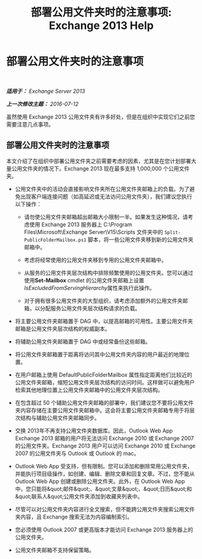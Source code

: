﻿---
title: '部署公用文件夹时的注意事项: Exchange 2013 Help'
TOCTitle: 部署公用文件夹时的注意事项
ms:assetid: 2e416eed-b88f-45db-a482-1232fd2610fa
ms:mtpsurl: https://technet.microsoft.com/zh-cn/library/Dn957481(v=EXCHG.150)
ms:contentKeyID: 64966450
ms.date: 05/21/2018
mtps_version: v=EXCHG.150
ms.translationtype: MT
---

# 部署公用文件夹时的注意事项

 

_**适用于：** Exchange Server 2013_

_**上一次修改主题：** 2016-07-12_

虽然使用 Exchange 2013 公用文件夹有许多好处，但是在组织中实现它们之前您需要注意几点事项。

## 部署公用文件夹时的注意事项

本文介绍了在组织中部署公用文件夹之前需要考虑的因素，尤其是在您计划部署大量公用文件夹的情况下。Exchange 2013 现在最多支持 1,000,000 个公用文件夹。

  - 公用文件夹中的活动会直接影响文件夹所在公用文件夹邮箱上的负载。为了避免出现客户端连接问题（如高延迟或无法访问公用文件夹），我们建议您执行以下操作：
    
      - 请勿使公用文件夹邮箱超出邮箱大小限制一半。如果发生这种情况，请考虑使用 Exchange 2013 服务器上 C:\\Program Files\\Microsoft\\Exchange Server\\V15\\Scripts 文件夹中的 `Split-PublicFolderMailbox.ps1` 脚本，将一些公用文件夹移到新的公用文件夹邮箱中。
    
      - 考虑将经常使用的公用文件夹移到专用的公用文件夹邮箱中。
    
      - 从服务的公用文件夹层次结构中排除频繁使用的公用文件夹。您可以通过使用**Set-Mailbox** cmdlet 的公用文件夹邮箱上设置*IsExcludedFromServingHierarchy*属性来执行此操作。
    
      - 对于拥有很多公用文件夹的大型组织，请考虑添加额外的公用文件夹邮箱，以分配服务公用文件夹层次结构请求的负载。

  - 将主要公用文件夹邮箱置于 DAG 中，以提高邮箱的可用性。主要公用文件夹邮箱是公用文件夹层次结构的权威副本。

  - 将辅助公用文件夹邮箱置于 DAG 中或经常备份这些邮箱。

  - 将公用文件夹邮箱置于距离将访问其中公用文件夹内容的用户最近的地理位置。

  - 在用户邮箱上使用 DefaultPublicFolderMailbox 属性指定距离他们比较近的公用文件夹邮箱，缩短公用文件夹层次结构的访问时间。这样做可以避免用户检索其他地理位置上公用文件夹邮箱中的公用文件夹层次结构。

  - 在包含超过 50 个辅助公用文件夹邮箱的部署中，我们建议您不要将公用文件夹内容存储在主要公用文件夹邮箱中。这会将主要公用文件夹邮箱专用于将层次结构与辅助公用文件夹邮箱同步。

  - 交换 2013年不再支持公用文件夹数据库。因此，Outlook Web App Exchange 2013 邮箱的用户将无法访问 Exchange 2010 或 Exchange 2007 的公用文件夹。Exchange 2013 用户可以访问 Exchange 2010 或 Exchange 2007 的公用文件夹与 Outlook 或 Outlook 的 mac。

  - Outlook Web App 受支持，但有限制。您可以添加和删除常用公用文件夹，并能执行项目级操作，如创建、编辑、删除文章和回复文章。不过，您不能从 Outlook Web App 创建或删除公用文件夹。此外，在 Outlook Web App 中，您只能将\&quot;邮件\&quot;、\&quot;文章\&quot;、\&quot;日历\&quot;和\&quot;联系人\&quot;公用文件夹添加到收藏夹列表中。

  - 尽管可以对公用文件夹内容进行全文搜索，但不能跨公用文件夹搜索公用文件夹内容，且 Exchange 搜索无法为内容编制索引。

  - 您必须使用 Outlook 2007 或更高版本才能访问 Exchange 2013 服务器上的公用文件夹。

  - 公用文件夹邮箱不支持保留策略。

